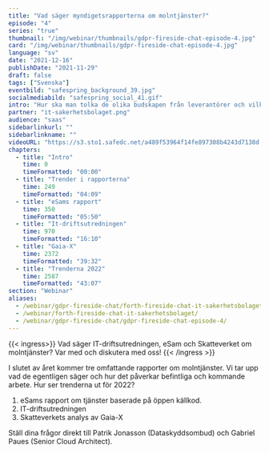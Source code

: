 ```yaml
---
title: "Vad säger myndigets­rapporterna om molntjänster?"
episode: "4"
series: "true"
thumbnail: "/img/webinar/thumbnails/gdpr-fireside-chat-episode-4.jpg"
card: "/img/webinar/thumbnails/gdpr-fireside-chat-episode-4.jpg"
language: "sv"
date: "2021-12-16"
publishDate: "2021-11-29"
draft: false
tags: ["Svenska"]
eventbild: "safespring_background_39.jpg"
socialmediabild: "safespring_social_41.gif"
intro: "Hur ska man tolka de olika budskapen från leverantörer och vilka praktiska metoder kan bolag redan nu börja jobba med utan att behöva byta molntjänst helt och hållet?"
partner: "it-sakerhetsbolaget.png"
audience: "saas"
sidebarlinkurl: ""
sidebarlinkname: ""
videoURL: "https://s3.sto1.safedc.net/a489f53964f14fe897308b4243d7138d:processedvideos/gdpr-fireside-chat-episode-4/master.m3u8"
chapters:
  - title: "Intro"
    time: 0
    timeFormatted: "00:00"
  - title: "Trender i rapporterna"
    time: 249
    timeFormatted: "04:09"
  - title: "eSams rapport"
    time: 350
    timeFormatted: "05:50"
  - title: "It-driftsutredningen"
    time: 970
    timeFormatted: "16:10"
  - title: "Gaia-X"
    time: 2372
    timeFormatted: "39:32"
  - title: "Trenderna 2022"
    time: 2587
    timeFormatted: "43:07"
section: "Webinar"
aliases:
  - /webinar/gdpr-fireside-chat/forth-fireside-chat-it-sakerhetsbolaget/
  - /webinar/forth-fireside-chat-it-sakerhetsbolaget/
  - /webinar/gdpr-fireside-chat/gdpr-fireside-chat-episode-4/
---
```


{{< ingress>}}
Vad säger IT-driftsutredningen, eSam och Skatteverket om molntjänster? Var med och diskutera med oss!
{{< /ingress >}}

I slutet av året kommer tre omfattande rapporter om molntjänster. Vi tar upp vad de egentligen säger och hur det påverkar befintliga och kommande arbete. Hur ser trenderna ut för 2022?

1. eSams rapport om tjänster baserade på öppen källkod.
2. IT-driftsutredningen
3. Skatteverkets analys av Gaia-X

Ställ dina frågor direkt till Patrik Jonasson (Dataskyddsombud) och Gabriel Paues (Senior Cloud Architect).
